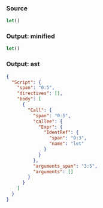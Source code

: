 ### Source
```js
let()
```

### Output: minified
```js
let()
```

### Output: ast
```json
{
  "Script": {
    "span": "0:5",
    "directives": [],
    "body": [
      {
        "Call": {
          "span": "0:5",
          "callee": {
            "Expr": {
              "IdentRef": {
                "span": "0:3",
                "name": "let"
              }
            }
          },
          "arguments_span": "3:5",
          "arguments": []
        }
      }
    ]
  }
}
```
